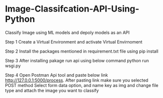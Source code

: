 # Image-Classifcation-API-Using-Python
Classify Image using ML models and depoly models as an API

Step 1 
Create a Virtual Environment and activate Virtual Envirnoment

Step 2
Install the packages mentioned in requirement.txt file using pip install <package name>

Step 3
After installing pakage run api using below command
  python run wsgi.py
  
Step 4 
Open Postman Api tool and paste below link 
http://127.0.0.1:5000/process.
After pasting link make sure you selected POST method
Select form data option, and name key as img and change file type and attach the image you want to classify



